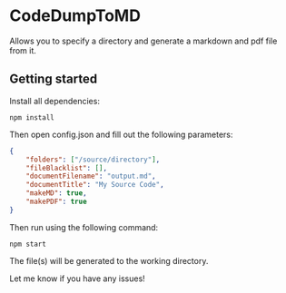 # CodeDumpToMD

Allows you to specify a directory and generate a markdown and pdf file from it.

## Getting started
Install all dependencies:
```
npm install
```
Then open config.json and fill out the following parameters:
```json
{
    "folders": ["/source/directory"],
    "fileBlacklist": [],
    "documentFilename": "output.md",
    "documentTitle": "My Source Code",
    "makeMD": true,
    "makePDF": true
}
```
Then run using the following command:
```
npm start
```
The file(s) will be generated to the working directory.

Let me know if you have any issues!
